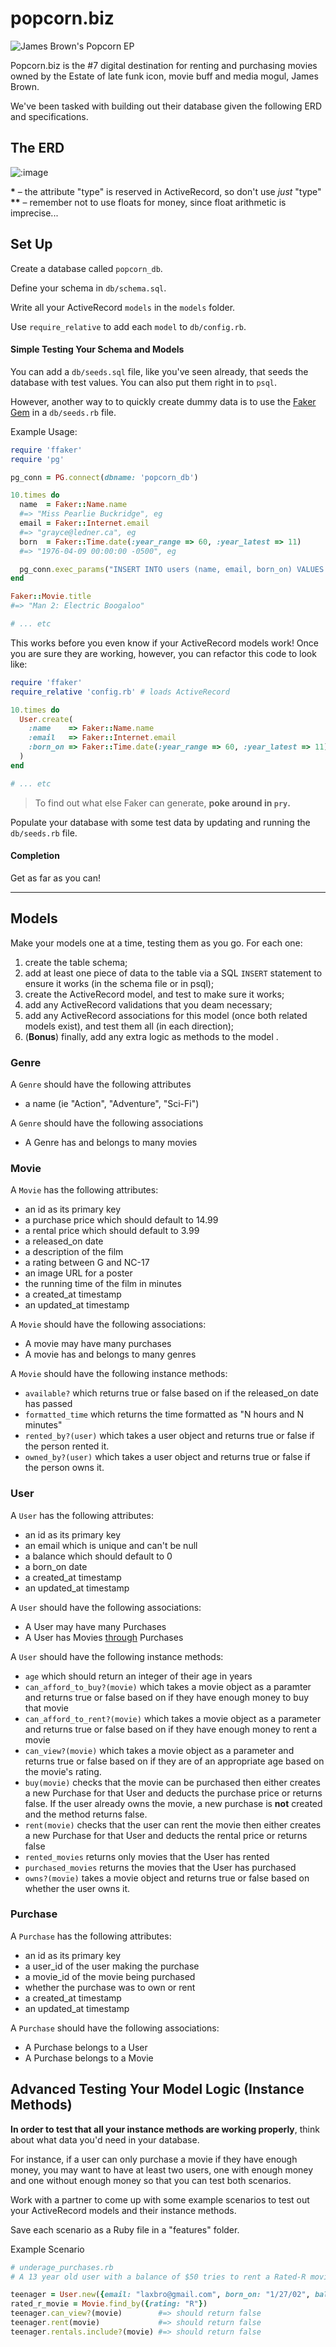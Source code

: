 # popcorn.biz

![James Brown's Popcorn EP](http://eil.com/images/main/James-Brown-Popcorn-EP-389601.jpg)

Popcorn.biz is the #7 digital destination for renting and purchasing movies owned by the Estate of late funk icon, movie buff and media mogul, James Brown.

We've been tasked with building out their database given the following ERD and specifications.

## The ERD

![:image](erd.png)

__*__ – the attribute "type" is reserved in ActiveRecord, so don't use 
*just* "type"   
__**__ – remember not to use floats for money, since float arithmetic is
imprecise...

## Set Up

Create a database called `popcorn_db`.

Define your schema in `db/schema.sql`.

Write all your ActiveRecord `models` in the `models` folder.

Use `require_relative` to add each `model` to `db/config.rb`.

#### Simple Testing Your Schema and Models

You can add a `db/seeds.sql` file, like you've seen already, that seeds the
database with test values. You can also put them right in to `psql`.

However, another way to to quickly create dummy data is to use the 
[Faker Gem][ffaker] in a `db/seeds.rb` file.

Example Usage:

```ruby
require 'ffaker'
require 'pg'

pg_conn = PG.connect(dbname: 'popcorn_db')

10.times do
  name  = Faker::Name.name
  #=> "Miss Pearlie Buckridge", eg
  email = Faker::Internet.email
  #=> "grayce@ledner.ca", eg
  born  = Faker::Time.date(:year_range => 60, :year_latest => 11)
  #=> "1976-04-09 00:00:00 -0500", eg

  pg_conn.exec_params("INSERT INTO users (name, email, born_on) VALUES ($1, $2, $3)", [name, email, born])
end

Faker::Movie.title
#=> "Man 2: Electric Boogaloo"

# ... etc
```

This works before you even know if your ActiveRecord models work! Once you
are sure they are working, however, you can refactor this code to look like:

```ruby
require 'ffaker'
require_relative 'config.rb' # loads ActiveRecord

10.times do
  User.create(
    :name    => Faker::Name.name
    :email   => Faker::Internet.email
    :born_on => Faker::Time.date(:year_range => 60, :year_latest => 11)
  )
end

# ... etc
```

> To find out what else Faker can generate, **poke around in `pry`.**

Populate your database with some test data by updating and running the
`db/seeds.rb` file.

#### Completion

Get as far as you can!

---

## Models

Make your models one at a time, testing them as you go. For each one:

1. create the table schema;
1. add at least one piece of data to the table via a SQL `INSERT` 
   statement to ensure it works (in the schema file or in psql);
1. create the ActiveRecord model, and test to make sure it works;
1. add any ActiveRecord validations that you deam necessary;
1. add any ActiveRecord associations for this model (once both related
   models exist), and test them all (in each direction);
1. (**Bonus**) finally, add any extra logic as methods to the model .

### Genre

A `Genre` should have the following attributes
- a name (ie "Action", "Adventure", "Sci-Fi")

A `Genre` should have the following associations
- A Genre has and belongs to many movies

### Movie

A `Movie` has the following attributes:

- an id as its primary key
- a purchase price which should default to 14.99
- a rental price which should default to 3.99
- a released_on date
- a description of the film
- a rating between G and NC-17
- an image URL for a poster
- the running time of the film in minutes
- a created_at timestamp
- an updated_at timestamp

A `Movie` should have the following associations:

- A movie may have many purchases
- A movie has and belongs to many genres

A `Movie` should have the following instance methods:

- `available?` which returns true or false based on if the released_on date has passed
- `formatted_time` which returns the time formatted as "N hours and N minutes"
- `rented_by?(user)` which takes a user object and returns true or false if the person rented it.
- `owned_by?(user)` which takes a user object and returns true or false if the person owns it.

### User

A `User` has the following attributes:

- an id as its primary key
- an email which is unique and can't be null
- a balance which should default to 0
- a born_on date
- a created_at timestamp
- an updated_at timestamp

A `User` should have the following associations:

- A User may have many Purchases
- A User has Movies [through](has_many_thru) Purchases

A `User` should have the following instance methods:

- `age` which should return an integer of their age in years
- `can_afford_to_buy?(movie)` which takes a movie object as a paramter and returns true or false based on if they have enough money to buy that movie
- `can_afford_to_rent?(movie)` which takes a movie object as a parameter and returns true or false based on if they have enough money to rent a movie
- `can_view?(movie)` which takes a movie object as a parameter and returns true or false based on if they are of an appropriate age based on the movie's rating.
- `buy(movie)` checks that the movie can be purchased then either creates a new Purchase for that User and deducts the purchase price or returns false. If the user already owns the movie, a new purchase is __not__  created and the method returns false.
- `rent(movie)` checks that the user can rent the movie then either creates a new Purchase for that User and deducts the rental price or returns false
- `rented_movies` returns only movies that the User has rented
- `purchased_movies` returns the movies that the User has purchased
- `owns?(movie)` takes a movie object and returns true or false based on whether the user owns it.

### Purchase

A `Purchase` has the following attributes:

- an id as its primary key
- a user_id of the user making the purchase
- a movie_id of the movie being purchased
- whether the purchase was to own or rent
- a created_at timestamp
- an updated_at timestamp

A `Purchase` should have the following associations:

- A Purchase belongs to a User
- A Purchase belongs to a Movie

## Advanced Testing Your Model Logic (Instance Methods)

**In order to test that all your instance methods are working properly**, think 
about what data you'd need in your database.

For instance, if a user can only purchase a movie if they have enough money, 
you may want to have at least two users, one with enough money and one without 
enough money so that you can test both scenarios.

Work with a partner to come up with some example scenarios to test out your ActiveRecord models and their instance methods.

Save each scenario as a Ruby file in a "features" folder.

Example Scenario

```ruby
# underage_purchases.rb
# A 13 year old user with a balance of $50 tries to rent a Rated-R movie.

teenager = User.new({email: "laxbro@gmail.com", born_on: "1/27/02", balance: 50})
rated_r_movie = Movie.find_by({rating: "R"})
teenager.can_view?(movie)        #=> should return false
teenager.rent(movie)             #=> should return false
teenager.rentals.include?(movie) #=> should return false
```

<!-- Links -->
[has_many_thru]: http://guides.rubyonrails.org/association_basics.html#the-has-many-through-association
[ffaker]: https://github.com/EmmanuelOga/ffaker
